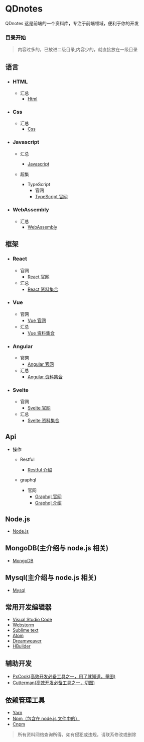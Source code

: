 # QDnotes

QDnotes 这是前端的一个资料库，专注于前端领域，便利于你的开发

### 目录开始

> 内容过多的，已放进二级目录,内容少的，就直接放在一级目录

## 语言

- ### HTML

  - 汇总
    - [Html](https://github.com/maoxiaoquan/QDnotes/blob/master/notes/frontend/html/html.md)

- ### Css

  - 汇总
    - [Css](https://github.com/maoxiaoquan/QDnotes/blob/master/notes/frontend/css/css.md)

- ### Javascript

  - 汇总

    - [Javascript](https://github.com/maoxiaoquan/QDnotes/blob/master/notes/frontend/javascript/javascript.md)

  - 超集
    - TypeScript
      - 官网
      - [TypeScript 官网](https://www.tslang.cn/index.html)

- ### WebAssembly

  - 汇总
    - [WebAssembly](https://github.com/maoxiaoquan/QDnotes/blob/master/notes/frontend/webAssembly/webAssembly.md)

## 框架

- ### React

  - 官网
    - [React 官网](https://reactjs.org/)
  - 汇总
    - [React 资料集合](https://github.com/maoxiaoquan/QDnotes/blob/master/notes/frame/react/react.md)

- ### Vue

  - 官网
    - [Vue 官网](https://cn.vuejs.org/)
  - 汇总
    - [Vue 资料集合](https://github.com/maoxiaoquan/QDnotes/blob/master/notes/frame/vue/vue.md)

- ### Angular

  - 官网
    - [Angular 官网](https://angularjs.org/)
  - 汇总
    - [Angular 资料集合](https://github.com/maoxiaoquan/QDnotes/blob/master/notes/frame/angular/angular.md)

- ### Svelte

  - 官网
    - [Svelte 官网](https://svelte.dev/)
  - 汇总
    - [Svelte 资料集合](https://github.com/maoxiaoquan/QDnotes/blob/master/notes/frame/svelte/svelte.md)

## Api

- 操作

  - Restful

    - [Restful 介绍](http://www.ruanyifeng.com/blog/2018/10/restful-api-best-practices.html)

  - graphql

    - 官网
      - [Graphql 官网](https://graphql.org/)
      - [Graphql 介绍](https://www.zhihu.com/question/264629587)

## Node.js

- [Node.js](https://github.com/maoxiaoquan/QDnotes/blob/master/notes/node/nodejs.md)

## MongoDB(主介绍与 node.js 相关)

- [MongoDB](https://github.com/maoxiaoquan/QDnotes/blob/master/notes/mongodb/mongodb.md)

## Mysql(主介绍与 node.js 相关)

- [Mysql](https://github.com/maoxiaoquan/QDnotes/blob/master/notes/mysql/mysql.md)

## 常用开发编辑器

- [Visual Studio Code](https://code.visualstudio.com/)
- [Webstorm](https://code.visualstudio.com/)
- [Sublime text](https://www.sublimetext.com/3)
- [Atom](https://atom.io/)
- [Dreamweaver](http://www.adobe.com/products/dreamweaver.html)
- [HBuilder](http://www.dcloud.io/)

## 辅助开发

- [PxCook(高效开发必备工具之一，用了就知道，量图)](http://www.fancynode.com.cn/pxcook)
- [Cutterman(高效开发必备工具之一，切图)](http://www.cutterman.cn/zh)

## 依赖管理工具

- [Yarn](https://yarn.bootcss.com/)
- [Npm（包含在 node.js 文件中的）](https://nodejs.org/zh-cn/)
- [Cnpm](https://npm.taobao.org/)

> 所有资料网络查询所得，如有侵犯或违规，请联系修改或删除
